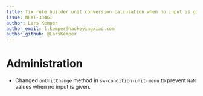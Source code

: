 ```yaml
---
title: fix rule builder unit conversion calculation when no input is given
issue: NEXT-33461
author: Lars Kemper
author_email: l.kemper@haokeyingxiao.com
author_github: @LarsKemper
---
```

# Administration
* Changed `onUnitChange` method in `sw-condition-unit-menu` to prevent `NaN` values when no input is given.
